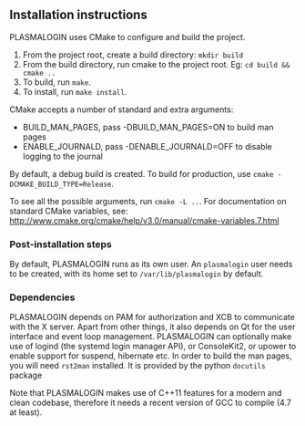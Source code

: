 ## Installation instructions

PLASMALOGIN uses CMake to configure and build the project.

  1. From the project root, create a build directory: `mkdir build`
  2. From the build directory, run cmake to the project root. Eg: `cd build && cmake ..`
  3. To build, run `make`.
  4. To install, run `make install`.

CMake accepts a number of standard and extra arguments:

  - BUILD_MAN_PAGES, pass -DBUILD_MAN_PAGES=ON to build man pages
  - ENABLE_JOURNALD, pass -DENABLE_JOURNALD=OFF
    to disable logging to the journal

By default, a debug build is created. To build for production, use
`cmake -DCMAKE_BUILD_TYPE=Release`.

To see all the possible arguments, run `cmake -L ..`.
For documentation on standard CMake variables, see:
  http://www.cmake.org/cmake/help/v3.0/manual/cmake-variables.7.html

### Post-installation steps

By default, PLASMALOGIN runs as its own user. An `plasmalogin` user needs to be created, with
its home set to `/var/lib/plasmalogin` by default.

### Dependencies

PLASMALOGIN depends on PAM for authorization and XCB to communicate with the X server.
Apart from other things, it also depends on Qt for the user interface and event
loop management.
PLASMALOGIN can optionally make use of logind (the systemd login manager API), or
ConsoleKit2, or upower to enable support for suspend, hibernate etc.
In order to build the man pages, you will need `rst2man` installed. It is
provided by the python `docutils` package

Note that PLASMALOGIN makes use of C++11 features for a modern and clean codebase,
therefore it needs a recent version of GCC to compile (4.7 at least).
